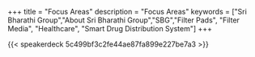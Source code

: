 +++
title = "Focus Areas"
description = "Focus Areas"
keywords = ["Sri Bharathi Group","About Sri Bharathi Group","SBG","Filter Pads", "Filter Media", "Healthcare", "Smart Drug Distribution System"]
+++

{{< speakerdeck 5c499bf3c2fe44ae87fa899e227be7a3 >}}

